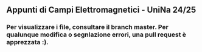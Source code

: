 ## Appunti di Campi Elettromagnetici - UniNa 24/25
### Per visualizzare i file, consultare il branch master. Per qualunque modifica o segnlazione errori, una pull request è apprezzata :).
